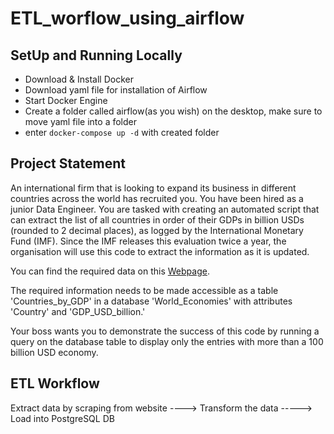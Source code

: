 # ETL_worflow_using_airflow

## SetUp and Running Locally
* Download & Install Docker
* Download yaml file for installation of Airflow
* Start Docker Engine
* Create a folder called airflow(as you wish) on the desktop, make sure to move yaml file into a folder
* enter `docker-compose up -d` with created folder

## Project Statement
An international firm that is looking to expand its business in different countries across the world has recruited you. You have been hired as a junior Data Engineer. You are tasked with creating an automated script that can extract the list of all countries in order of their GDPs in billion USDs (rounded to 2 decimal places), as logged by the International Monetary Fund (IMF). Since the IMF releases this evaluation twice a year, the organisation will use this code to extract the information as it is updated.

You can find the required data on this [Webpage](https://web.archive.org/web/20230902185326/https://en.wikipedia.org/wiki/List_of_countries_by_GDP_%28nominal%29).

The required information needs to be made accessible as a table 'Countries_by_GDP' in a database 'World_Economies' with attributes 'Country' and 'GDP_USD_billion.'

Your boss wants you to demonstrate the success of this code by running a query on the database table to display only the entries with more than a 100 billion USD economy. 

## ETL Workflow
Extract data by scraping from website ----> Transform the data -----> Load into PostgreSQL DB
